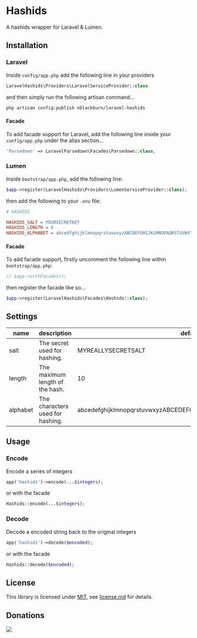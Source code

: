 # Hashids

A hashids wrapper for Laravel &amp; Lumen.

## Installation

### Laravel

Inside `config/app.php` add the following line in your providers

```php
LaravelHashids\Providers\LaravelServiceProvider::class
```

and then simply run the following artisan command...

```bash
php artisan config:publish nblackburn/laravel-hashids
```

#### Facade

To add facade support for Laravel, add the following line inside your `config/app.php` under the alias section...

```php
'Parsedown' => LaravelParsedown\Facades\Parsedown::class,
```

### Lumen

Inside `bootstrap/app.php`, add the following line:

```php
$app->register(LaravelHashids\Providers\LumenServiceProvider::class);
```
then add the following to your `.env` file:

```ini
# HASHIDS

HASHIDS_SALT = YOURSECRETKEY
HASHIDS_LENGTH = 8
HASHIDS_ALPHABET = abcedfghijklmnopqrstuvwxyzABCDEFGHIJKLMNOPAQRSTUVWXYZ1234567890
```

#### Facade

To add facade support, firstly uncomment the following line within `bootstrap/app.php`:

```php
// $app->withFacades();
```

then register the facade like so...

```php
$app->register(LaravelHashids\Facades\Hashids::class);
```

## Settings

|name    |description                     |default                                                        |
|--------|--------------------------------|---------------------------------------------------------------|
|salt    |The secret used for hashing.    |MYREALLYSECRETSALT                                             |
|length  |The maximum length of the hash. |10                                                             |
|alphabet|The characters used for hashing.|abcedefghijklmnopqrstuvwxyzABCEDEFGHIJKLMNOPQRSTUVWXYZ123456890|

## Usage

### Encode

Encode a series of integers

```php
app('hashids')->encode(...$integers);
```

or with the facade

```php
Hashids::encode(...$integers);
```

### Decode

Decode a encoded string back to the original integers

```php
app('hashids')->decode($encoded);
```

or with the facade

```php
Hashids::decode($encoded);
```

## License

This library is licensed under [MIT](http://choosealicense.org/licenses/mit), see [license.md](license.md) for details.

## Donations

[![](https://www.buymeacoffee.com/assets/img/custom_images/black_img.png)](https://buymeacoffee.com/nblackburn)
